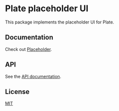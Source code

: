 # Plate placeholder UI

This package implements the placeholder UI for Plate.

## Documentation

Check out
[Placeholder](https://plate.udecode.io/docs/components/placeholder).

## API

See the [API documentation](https://plate-api.udecode.io/globals.html). 

## License

[MIT](../../LICENSE)
